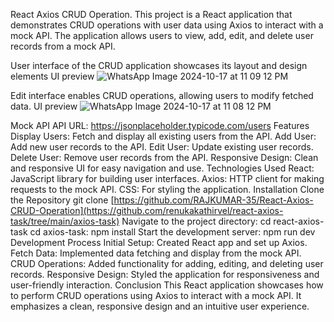 React Axios CRUD Operation.
This project is a React application that demonstrates CRUD operations with user data using Axios to interact with a mock API. The application allows users to view, add, edit, and delete user records from a mock API.

User interface of the CRUD application showcases its layout and design elements
UI preview
![WhatsApp Image 2024-10-17 at 11 09 12 PM](https://github.com/user-attachments/assets/45912fbf-4470-421b-b872-8dd8fcea31d6)


Edit interface enables CRUD operations, allowing users to modify fetched data.
UI preview
![WhatsApp Image 2024-10-17 at 11 08 12 PM](https://github.com/user-attachments/assets/54a02546-9a07-4269-8c73-f03863ec6213)

Mock API
API URL: https://jsonplaceholder.typicode.com/users
Features
Display Users: Fetch and display all existing users from the API.
Add User: Add new user records to the API.
Edit User: Update existing user records.
Delete User: Remove user records from the API.
Responsive Design: Clean and responsive UI for easy navigation and use.
Technologies Used
React: JavaScript library for building user interfaces.
Axios: HTTP client for making requests to the mock API.
CSS: For styling the application.
Installation
Clone the Repository
git clone [https://github.com/RAJKUMAR-35/React-Axios-CRUD-Operation](https://github.com/renukakathirvel/react-axios-task/tree/main/axios-task)
Navigate to the project directory:
cd react-axios-task
cd axios-task:
npm install
Start the development server:
npm run dev
Development Process
Initial Setup: Created React app and set up Axios.
Fetch Data: Implemented data fetching and display from the mock API.
CRUD Operations: Added functionality for adding, editing, and deleting user records.
Responsive Design: Styled the application for responsiveness and user-friendly interaction.
Conclusion
This React application showcases how to perform CRUD operations using Axios to interact with a mock API. It emphasizes a clean, responsive design and an intuitive user experience.
